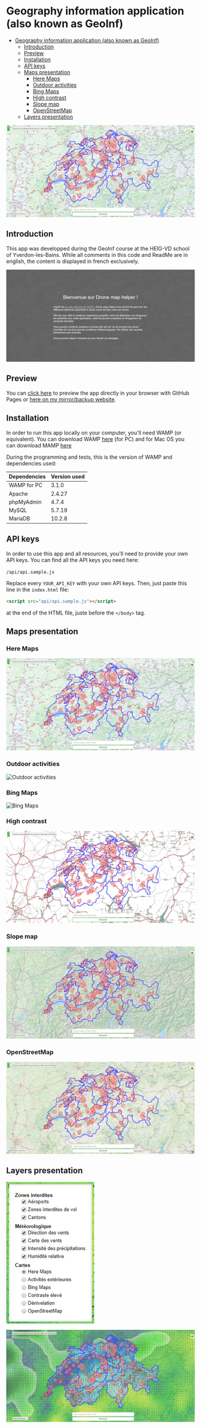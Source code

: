 # Geography information application (also known as GeoInf)

- [Geography information application (also known as GeoInf)](#geography-information-application-also-known-as-geoinf)
  - [Introduction](#introduction)
  - [Preview](#preview)
  - [Installation](#installation)
  - [API keys](#api-keys)
  - [Maps presentation](#maps-presentation)
    - [Here Maps](#here-maps)
    - [Outdoor activities](#outdoor-activities)
    - [Bing Maps](#bing-maps)
    - [High contrast](#high-contrast)
    - [Slope map](#slope-map)
    - [OpenStreetMap](#openstreetmap)
  - [Layers presentation](#layers-presentation)

![Map view](https://raw.githubusercontent.com/Liozon/geoinf-app/master/screenshots/map.png "Map view")

## Introduction

This app was developped during the GeoInf course at the HEIG-VD school of Yverdon-les-Bains. While all comments in this code and ReadMe are in english, the content is displayed in french exclusively.

![Home screen](https://raw.githubusercontent.com/Liozon/geoinf-app/master/screenshots/home%20screen.png "Home screen")

## Preview

You can [click here](http://tiny.cc/geoinf-readme-git) to preview the app directly in your browser with GitHub Pages or [here on my mirror/backup website](http://tiny.cc/geoinf-readme-own).

## Installation

In order to run this app locally on your computer, you'll need WAMP (or equivalent). You can download WAMP [here](http://www.wampserver.com/en/download-wampserver-64bits/) (for PC) and for Mac OS you can download MAMP [here](https://www.mamp.info/en/downloads/)

During the programming and tests, this is the version of WAMP and dependencies used:

| Dependencies | Version used |
| ------------ | ------------ |
| WAMP for PC  | 3.1.0        |
| Apache       | 2.4.27       |
| phpMyAdmin   | 4.7.4        |
| MySQL        | 5.7.19       |
| MariaDB      | 10.2.8       |

## API keys

In order to use this app and all resources, you'll need to provide your own API keys. You can find all the API keys you need here:

`/api/api.sample.js`

Replace every `YOUR_API_KEY` with your own API keys. Then, just paste this line in the `index.html` file:

```html
<script src="api/api.sample.js"></script>
```

at the end of the HTML file, juste before the `</body>` tag.

## Maps presentation

### Here Maps

![Here Maps](https://raw.githubusercontent.com/Liozon/geoinf-app/master/screenshots/here%20maps%20map.png "Here Maps")

### Outdoor activities

![Outdoor activities](https://raw.githubusercontent.com/Liozon/geoinf-app/master/screenshots/outdoor%20activities%20map.png "Outdoor activities")

### Bing Maps

![Bing Maps](https://raw.githubusercontent.com/Liozon/geoinf-app/master/screenshots/bing%20map.png "Bing Maps")

### High contrast

![High contrast](https://raw.githubusercontent.com/Liozon/geoinf-app/master/screenshots/high%20contrast.png "High contrast")

### Slope map

![Slope map](https://raw.githubusercontent.com/Liozon/geoinf-app/master/screenshots/slope%20map.png "Slope map")

### OpenStreetMap

![OpenStreetMap](https://raw.githubusercontent.com/Liozon/geoinf-app/master/screenshots/openstreetmap.png "OpenStreetMap")

## Layers presentation

![Available layers](https://raw.githubusercontent.com/Liozon/geoinf-app/master/screenshots/selection%20of%20layers.jpg "Available layers")

![All layers activated](https://raw.githubusercontent.com/Liozon/geoinf-app/master/screenshots/all%20layers.png "All layers activated")